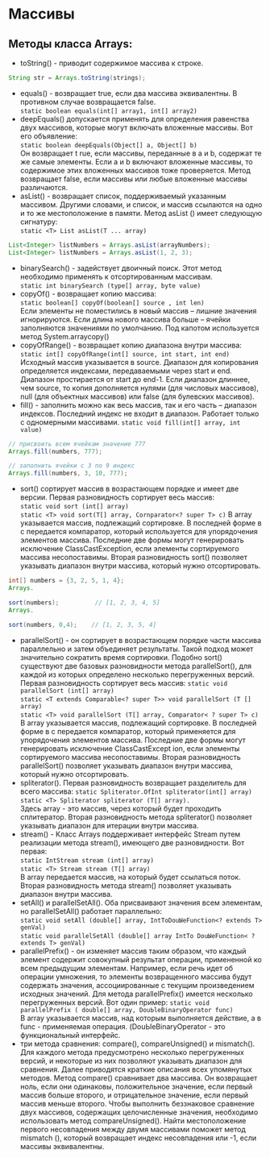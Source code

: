 # Массивы

## Методы класса Arrays:

- toString() - приводит содержимое массива к строке.
```java
String str = Arrays.toString(strings);
```
- equals() - возвращает true, если два массива эквивалентны. В противном
  случае возвращается false.  
  `static boolean equals(int[] array1, int[] array2)`
- deepEquals() допускается применять для определения равенства
  двух массивов, которые могут включать вложенные массивы. Вот его объявление:  
  `static boolean deepEquals(Object[] а, Object[] b)`  
  Он возвращает t rue, если массивы, переданные в а и b, содержат те же
  самые элементы. Если а и b включают вложенные массивы, то содержимое
  этих вложенных массивов тоже проверяется. Метод возвращает false, если
  массивы или любые вложенные массивы различаются.
- asList() - возвращает список, поддерживаемый указанным массивом.
  Другими словами, и список, и массив ссылаются на одно и то же местоположение
  в памяти. Метод asList () имеет следующую сигнатуру:  
  `static <Т> List asList(Т ... array)`
```java
List<Integer> listNumbers = Arrays.asList(arrayNumbers);
List<Integer> listNumbers = Arrays.asList(1, 2, 3);
```
- binarySearch() - задействует двоичный поиск. Этот метод необходимо применять к
  отсортированным массивам.  
  `static int binarySearch (type[] array, byte value)`
- copyOf() - возвращает копию массива:  
  `static boolean[] copyOf(boolean[] source , int len)`  
  Если элементы не поместились в новый массив – лишние значения игнорируются.
  Если длина нового массива больше – ячейки заполняются значениями по умолчанию.
  Под капотом используется метод System.arraycopy()
- copyOfRange() - возвращает копию диапазона внутри массива:  
  `static int[] copyOfRange(int[] source, int start, int end)`  
  Исходный массив указывается в source. Диапазон для копирования
  определяется индексами, передаваемыми через start и end. Диапазон
  простирается от start до end-1. Если диапазон длиннее, чем source, то копия
  дополняется нулями (для числовых массивов), null (для объектных массивов)
  или false (для булевских массивов).
- fill() - заполнить можно как весь массив, так и его часть – диапазон индексов.
  Последний индекс не входит в диапазон.
  Работает только с одномерными массивами.
  `static void fill(int[] array, int value)`  
```java
// присвоить всем ячейкам значение 777
Arrays.fill(numbers, 777);

// заполнить ячейки с 3 по 9 индекс
Arrays.fill(numbers, 3, 10, 777); 
```
- sort() сортирует массив в возрастающем порядке и имеет две версии. Первая
  разновидность сортирует весь массив:  
  `static void sort (int[] array)`  
  `static <Т> void sort(T[] array, Cornparator<? super Т> с)`
  В array указывается массив, подлежащий сортировке. В последней форме
  в с передается компаратор, который используется для упорядочения
  элементов массива. Последние две формы могут генерировать исключение
  ClassCastException, если элементы сортируемого массива несопоставимы.
  Вторая разновидность sort() позволяет указывать диапазон внутри массива,
  который нужно отсортировать.

```java
int[] numbers = {3, 2, 5, 1, 4};
Arrays.

sort(numbers);          // [1, 2, 3, 4, 5]
Arrays.

sort(numbers, 0,4);    // [1, 2, 3, 5, 4]
```

- parallelSort() - он сортирует в возрастающем порядке части массива параллельно
  и затем объединяет результаты. Такой подход может значительно сократить время
  сортировки. Подобно sort() существуют две базовых разновидности метода
  parallelSort(), для каждой из которых определено несколько перегруженных
  версий. Первая разновидность сортирует весь массив:
  `static void parallelSort (int[] array)`  
  `static <Т extends Comparable<? super Т>> void parallelSort (Т [] array)`      
  `static <Т> void parallelSort (Т[] array, Comparator< ? super Т> с)`  
  В array указывается массив, подлежащий сортировке. В последней форме
  в с передается компаратор, который применяется для упорядочения
  элементов массива. Последние две формы могут генерировать исключение
  ClassCastExcept ion, если элементы сортируемого массива несопоставимы.
  Вторая разновидность parallelSort() позволяет указывать диапазон внутри
  массива, который нужно отсортировать.
- spliterator().
  Первая разновидность возвращает разделитель для всего массива:
  `static Spliterator.OfInt spliterator(int[] array)`  
  `static <Т> Spliterator spliterator (T[] array).`  
  Здесь array - это массив, через который будет проходить сплитератор.
  Вторая разновидность метода spliterator() позволяет указывать диапазон
  для итерации внутри массива.
- stream() - Класс Arrays поддерживает интерфейс Stream путем реализации
  метода stream(), имеющего две разновидности. Вот первая:  
  `static IntStream stream (int[] array)`  
  `static <Т> Stream stream (T[] array)`  
  В array передается массив, на который будет ссылаться поток. Вторая
  разновидность метода stream() позволяет указывать диапазон внутри массива.
- setAll() и parallelSetAll(). Оба присваивают значения всем элементам, но
  parallelSetAll() работает параллельно:  
  `static void setAll (double[] array, IntToDouЫeFunction<? extends Т> genVal)`    
  `static void parallelSetAll (double[] array IntTo DouЫeFunction< ? extends Т> genVal)`
- parallelPrefix() - он изменяет массив таким образом, что каждый
  элемент содержит совокупный результат операции, примененной ко всем предыдущим
  элементам. Например, если речь идет об операции умножения, то
  элементы возвращенного массива будут содержать значения, ассоциированные
  с текущим произведением исходных значений. Для метода parallelPrefix()
  имеется несколько перегруженных версий. Вот один пример:
  `static void parallelPrefix ( double[] array, DouЬleBinaryOperator func)`  
  В array указывается массив, над которым выполняется действие, а в
  func - применяемая операция. (DouЬleBinaryOperator - это функциональный
  интерфейс.
- три метода сравнения: compare(), compareUnsigned() и mismatch(). Для каждого
  метода предусмотрено несколько перегруженных версий, и некоторые из них
  позволяют указывать диапазон для сравнения. Далее приводятся краткие описания
  всех упомянутых методов. Метод compare() сравнивает два массива. Он
  возвращает ноль, если они одинаковы, положительное значение, если первый
  массив больше второго, и отрицательное значение, если первый массив меньше
  второго. Чтобы выполнить беззнаковое сравнение двух массивов, содержащих
  целочисленные значения, необходимо использовать метод compareUnsigned().
  Найти местоположение первого несовпадения между двумя массивами поможет
  метод mismatch (), который возвращает индекс несовпадения или -1,
  если массивы эквивалентны.

